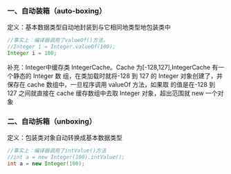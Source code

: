 ### 一、自动装箱（auto-boxing）

定义：基本数据类型自动地封装到与它相同地类型地包装类中

```java
//事实上：编译器调用了valueOf()方法。
//Integer i = Integer.valueOf(100);
Integer i = 100; 
```

补充：Integer中缓存类 IntegerCache。Cache 为[-128,127],IntegerCache 有一个静态的 Integer 数 组，在类加载时就将-128 到 127 的 Integer 对象创建了，并 保存在 cache 数组中，一旦程序调用 valueOf 方法，如果取 的值是在-128 到 127 之间就直接在 cache 缓存数组中去取 Integer 对象，超出范围就 new 一个对象



### 二、自动拆箱（unboxing）

定义：包装类对象自动转换成基本数据类型

```java
//事实上：编译器调用了intValue()方法
//int a = new Integer(100).intValue();
int a = new Integer(100);
```

